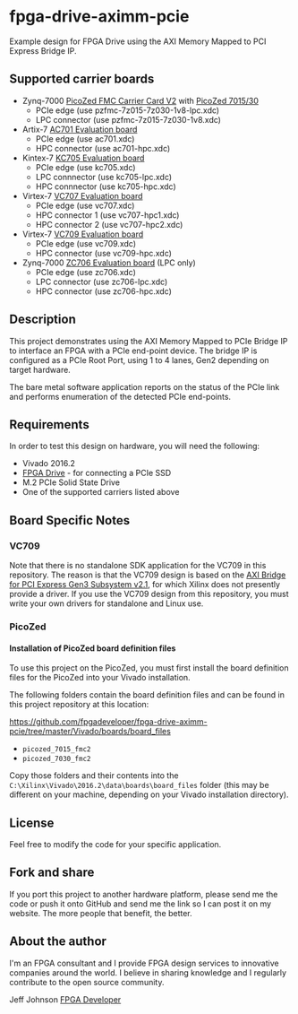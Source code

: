 fpga-drive-aximm-pcie
=====================

Example design for FPGA Drive using the AXI Memory Mapped to PCI Express Bridge IP.

## Supported carrier boards

* Zynq-7000 [PicoZed FMC Carrier Card V2](http://zedboard.org/product/picozed-fmc-carrier-card-v2 "PicoZed FMC Carrier Card V2") with [PicoZed 7015/30](http://picozed.org "PicoZed")
  * PCIe edge (use pzfmc-7z015-7z030-1v8-lpc.xdc)
  * LPC connector (use pzfmc-7z015-7z030-1v8.xdc)
* Artix-7 [AC701 Evaluation board](http://www.xilinx.com/products/boards-and-kits/ek-a7-ac701-g.html "AC701 Evaluation board")
  * PCIe edge (use ac701.xdc)
  * HPC connector (use ac701-hpc.xdc)
* Kintex-7 [KC705 Evaluation board](http://www.xilinx.com/products/boards-and-kits/ek-k7-kc705-g.html "KC705 Evaluation board")
  * PCIe edge (use kc705.xdc)
  * LPC connnector (use kc705-lpc.xdc)
  * HPC connnector (use kc705-hpc.xdc)
* Virtex-7 [VC707 Evaluation board](http://www.xilinx.com/products/boards-and-kits/ek-v7-vc707-g.html "VC707 Evaluation board")
  * PCIe edge (use vc707.xdc)
  * HPC connector 1 (use vc707-hpc1.xdc)
  * HPC connector 2 (use vc707-hpc2.xdc)
* Virtex-7 [VC709 Evaluation board](http://www.xilinx.com/products/boards-and-kits/dk-v7-vc709-g.html "VC709 Evaluation board")
  * PCIe edge (use vc709.xdc)
  * HPC connector (use vc709-hpc.xdc)
* Zynq-7000 [ZC706 Evaluation board](http://www.xilinx.com/products/boards-and-kits/ek-z7-zc706-g.html "ZC706 Evaluation board") (LPC only)
  * PCIe edge (use zc706.xdc)
  * LPC connector (use zc706-lpc.xdc)
  * HPC connector (use zc706-hpc.xdc)

## Description

This project demonstrates using the AXI Memory Mapped to PCIe Bridge IP
to interface an FPGA with a PCIe end-point device. The bridge IP is configured
as a PCIe Root Port, using 1 to 4 lanes, Gen2 depending on target hardware.

The bare metal software application reports on the status of the PCIe link and 
performs enumeration of the detected PCIe end-points.

## Requirements

In order to test this design on hardware, you will need the following:

* Vivado 2016.2
* [FPGA Drive](http://fpgadrive.com "FPGA Drive") - for connecting a PCIe SSD
* M.2 PCIe Solid State Drive
* One of the supported carriers listed above

## Board Specific Notes

### VC709

Note that there is no standalone SDK application for the VC709 in this repository. The reason is that the VC709 design
is based on the [AXI Bridge for PCI Express Gen3 Subsystem v2.1](http://www.xilinx.com/support/documentation/ip_documentation/axi_pcie3/v2_0/pg194-axi-bridge-pcie-gen3.pdf "AXI Bridge for PCI Express Gen3 Subsystem v2.1"), for which Xilinx does not presently provide a driver.
If you use the VC709 design from this repository, you must write your own drivers for standalone and Linux use.

### PicoZed

#### Installation of PicoZed board definition files

To use this project on the PicoZed, you must first install the board definition files
for the PicoZed into your Vivado installation.

The following folders contain the board definition files and can be found in this project repository at this location:

https://github.com/fpgadeveloper/fpga-drive-aximm-pcie/tree/master/Vivado/boards/board_files

* `picozed_7015_fmc2`
* `picozed_7030_fmc2`

Copy those folders and their contents into the `C:\Xilinx\Vivado\2016.2\data\boards\board_files` folder (this may
be different on your machine, depending on your Vivado installation directory).

## License

Feel free to modify the code for your specific application.

## Fork and share

If you port this project to another hardware platform, please send me the
code or push it onto GitHub and send me the link so I can post it on my
website. The more people that benefit, the better.

## About the author

I'm an FPGA consultant and I provide FPGA design services to innovative
companies around the world. I believe in sharing knowledge and
I regularly contribute to the open source community.

Jeff Johnson
[FPGA Developer](http://www.fpgadeveloper.com "FPGA Developer")